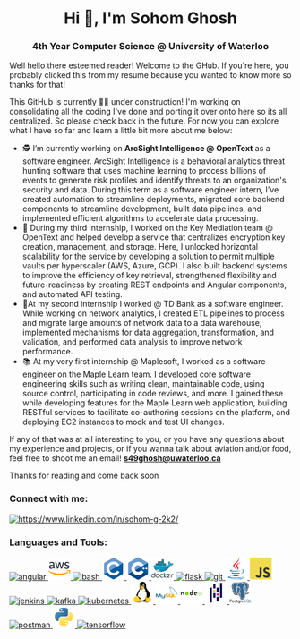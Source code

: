 <h1 align="center">Hi 👋, I'm Sohom Ghosh</h1>
<h3 align="center">4th Year Computer Science @ University of Waterloo</h3>

Well hello there esteemed reader! Welcome to the GHub. If you're here, you probably clicked this from my resume because you wanted to know more so thanks for that! 

This GitHub is currently 🚧👷 under construction! I'm working on consolidating all the coding I've done and porting it over onto here so its all centralized. So please check back in the future. For now you can explore what I have so far and learn a little bit more about me below:

- 🕵 I’m currently working on **ArcSight Intelligence @ OpenText** as a software engineer. ArcSight Intelligence is a behavioral analytics threat hunting software that uses machine learning to process billions of events to generate risk profiles and identify threats to an organization's security and data. During this term as a software engineer intern, I've created automation to streamline deployments, migrated core backend components to streamline development, built data pipelines, and implemented efficient algorithms to accelerate data processing.
- 🚀 During my third internship, I worked on the Key Mediation team @ OpenText and helped develop a service that centralizes encryption key creation, management, and storage. Here, I unlocked horizontal scalability for the service by developing a solution to permit multiple vaults per hyperscaler (AWS, Azure, GCP). I also built backend systems to improve the efficiency of key retrieval, strengthened flexibility and future-readiness by creating REST endpoints and Angular components, and automated API testing.
- 📝At my second internship I worked @ TD Bank as a software engineer. While working on network analytics, I created ETL pipelines to process and migrate large amounts of network data to a data warehouse, implemented mechanisms for data aggregation, transformation, and validation, and performed data analysis to improve network performance.
- 📚 At my very first internship @ Maplesoft, I worked as a software engineer on the Maple Learn team. I developed core software engineering skills such as writing clean, maintainable code, using source control, participating in code reviews, and more. I gained these while developing features for the Maple Learn web application, building RESTful services to facilitate co-authoring sessions on the platform, and deploying EC2 instances to mock and test UI changes.

If any of that was at all interesting to you, or you have any questions about my experience and projects, or if you wanna talk about aviation and/or food, feel free to shoot me an email! **s49ghosh@uwaterloo.ca**

Thanks for reading and come back soon

<h3 align="left">Connect with me:</h3>
<p align="left">
<a href="https://linkedin.com/in/https://www.linkedin.com/in/sohom-g-2k2/" target="blank"><img align="center" src="https://raw.githubusercontent.com/rahuldkjain/github-profile-readme-generator/master/src/images/icons/Social/linked-in-alt.svg" alt="https://www.linkedin.com/in/sohom-g-2k2/" height="30" width="40" /></a>
</p>

<h3 align="left">Languages and Tools:</h3>
<p align="left"> <a href="https://angular.io" target="_blank" rel="noreferrer"> <img src="https://angular.io/assets/images/logos/angular/angular.svg" alt="angular" width="40" height="40"/> </a> <a href="https://aws.amazon.com" target="_blank" rel="noreferrer"> <img src="https://raw.githubusercontent.com/devicons/devicon/master/icons/amazonwebservices/amazonwebservices-original-wordmark.svg" alt="aws" width="40" height="40"/> </a> <a href="https://www.gnu.org/software/bash/" target="_blank" rel="noreferrer"> <img src="https://www.vectorlogo.zone/logos/gnu_bash/gnu_bash-icon.svg" alt="bash" width="40" height="40"/> </a> <a href="https://www.cprogramming.com/" target="_blank" rel="noreferrer"> <img src="https://raw.githubusercontent.com/devicons/devicon/master/icons/c/c-original.svg" alt="c" width="40" height="40"/> </a> <a href="https://www.w3schools.com/cpp/" target="_blank" rel="noreferrer"> <img src="https://raw.githubusercontent.com/devicons/devicon/master/icons/cplusplus/cplusplus-original.svg" alt="cplusplus" width="40" height="40"/> </a> <a href="https://www.docker.com/" target="_blank" rel="noreferrer"> <img src="https://raw.githubusercontent.com/devicons/devicon/master/icons/docker/docker-original-wordmark.svg" alt="docker" width="40" height="40"/> </a> <a href="https://flask.palletsprojects.com/" target="_blank" rel="noreferrer"> <img src="https://www.vectorlogo.zone/logos/pocoo_flask/pocoo_flask-icon.svg" alt="flask" width="40" height="40"/> </a> <a href="https://git-scm.com/" target="_blank" rel="noreferrer"> <img src="https://www.vectorlogo.zone/logos/git-scm/git-scm-icon.svg" alt="git" width="40" height="40"/> </a> <a href="https://www.java.com" target="_blank" rel="noreferrer"> <img src="https://raw.githubusercontent.com/devicons/devicon/master/icons/java/java-original.svg" alt="java" width="40" height="40"/> </a> <a href="https://developer.mozilla.org/en-US/docs/Web/JavaScript" target="_blank" rel="noreferrer"> <img src="https://raw.githubusercontent.com/devicons/devicon/master/icons/javascript/javascript-original.svg" alt="javascript" width="40" height="40"/> </a> <a href="https://www.jenkins.io" target="_blank" rel="noreferrer"> <img src="https://www.vectorlogo.zone/logos/jenkins/jenkins-icon.svg" alt="jenkins" width="40" height="40"/> </a> <a href="https://kafka.apache.org/" target="_blank" rel="noreferrer"> <img src="https://www.vectorlogo.zone/logos/apache_kafka/apache_kafka-icon.svg" alt="kafka" width="40" height="40"/> </a> <a href="https://kubernetes.io" target="_blank" rel="noreferrer"> <img src="https://www.vectorlogo.zone/logos/kubernetes/kubernetes-icon.svg" alt="kubernetes" width="40" height="40"/> </a> <a href="https://www.linux.org/" target="_blank" rel="noreferrer"> <img src="https://raw.githubusercontent.com/devicons/devicon/master/icons/linux/linux-original.svg" alt="linux" width="40" height="40"/> </a> <a href="https://www.mysql.com/" target="_blank" rel="noreferrer"> <img src="https://raw.githubusercontent.com/devicons/devicon/master/icons/mysql/mysql-original-wordmark.svg" alt="mysql" width="40" height="40"/> </a> <a href="https://nodejs.org" target="_blank" rel="noreferrer"> <img src="https://raw.githubusercontent.com/devicons/devicon/master/icons/nodejs/nodejs-original-wordmark.svg" alt="nodejs" width="40" height="40"/> </a> <a href="https://pandas.pydata.org/" target="_blank" rel="noreferrer"> <img src="https://raw.githubusercontent.com/devicons/devicon/2ae2a900d2f041da66e950e4d48052658d850630/icons/pandas/pandas-original.svg" alt="pandas" width="40" height="40"/> </a> <a href="https://www.postgresql.org" target="_blank" rel="noreferrer"> <img src="https://raw.githubusercontent.com/devicons/devicon/master/icons/postgresql/postgresql-original-wordmark.svg" alt="postgresql" width="40" height="40"/> </a> <a href="https://postman.com" target="_blank" rel="noreferrer"> <img src="https://www.vectorlogo.zone/logos/getpostman/getpostman-icon.svg" alt="postman" width="40" height="40"/> </a> <a href="https://www.python.org" target="_blank" rel="noreferrer"> <img src="https://raw.githubusercontent.com/devicons/devicon/master/icons/python/python-original.svg" alt="python" width="40" height="40"/> </a> <a href="https://www.tensorflow.org" target="_blank" rel="noreferrer"> <img src="https://www.vectorlogo.zone/logos/tensorflow/tensorflow-icon.svg" alt="tensorflow" width="40" height="40"/> </a> </p>
